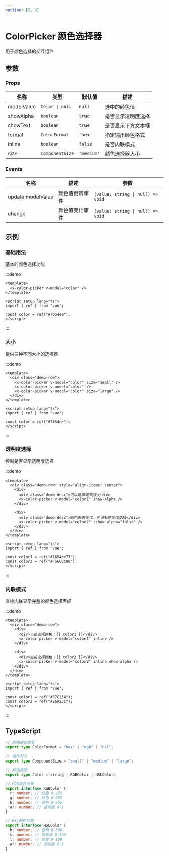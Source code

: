 ```yaml
---
outline: [2, 3]
---
```


<style>
  .demo-row {
    width: 100%;
    display: flex;
    gap: 16px;
    margin-bottom: 16px;
  }

  .demo-desc {
    color: var(--x-text-color-secondary);
    font-size: 14px;
    margin-bottom: 8px;
  }
</style>

# ColorPicker 颜色选择器

用于颜色选择的交互组件

## 参数

### Props

| 名称 | 类型 | 默认值 | 描述 |
| --- | --- | --- | --- |
| modelValue | `Color \| null` | `null` | 选中的颜色值 |
| showAlpha | `boolean` | `true` | 是否显示透明度选择 |
| showText | `boolean` | `true` | 是否显示下方文本框 |
| format | `ColorFormat` | `'hex'` | 指定输出颜色格式 |
| inline | `boolean` | `false` | 是否内联模式 |
| size | `ComponentSize` | `'medium'` | 颜色选择器大小 |

### Events

| 名称 | 描述 | 参数 |
| --- | --- | --- |
| update:modelValue | 颜色值更新事件 | `(value: string \| null) => void` |
| change | 颜色值变化事件 | `(value: string \| null) => void` |

## 示例

### 基础用法

基本的颜色选择功能

:::demo

```vue
<template>
  <x-color-picker v-model="color" />
</template>

<script setup lang="ts">
import { ref } from "vue";

const color = ref("#7654ee");
</script>
```

:::

### 大小

提供三种不同大小的选择器

:::demo

```vue
<template>
  <div class="demo-row">
    <x-color-picker v-model="color" size="small" />
    <x-color-picker v-model="color" />
    <x-color-picker v-model="color" size="large" />
  </div>
</template>

<script setup lang="ts">
import { ref } from "vue";

const color = ref("#7654ee");
</script>
```

:::

### 透明度选择

控制是否显示透明度选择

:::demo

```vue
<template>
  <div class="demo-row" style="align-items: center">
    <div>
      <div class="demo-desc">可以选择透明度</div>
      <x-color-picker v-model="color1" show-alpha />
    </div>

    <div>
      <div class="demo-desc">颜色带透明度，但没有透明度选择</div>
      <x-color-picker v-model="color2" :show-alpha="false" />
    </div>
  </div>
</template>

<script setup lang="ts">
import { ref } from "vue";

const color1 = ref("#7654ee77");
const color2 = ref("#F56C6C80");
</script>
```

:::

### 内联模式

直接内联显示完整的颜色选择面板

:::demo

```vue
<template>
  <div class="demo-row">
    <div>
      <div>当前选择颜色：{{ color1 }}</div>
      <x-color-picker v-model="color1" inline />
    </div>

    <div>
      <div>当前选择颜色：{{ color2 }}</div>
      <x-color-picker v-model="color2" inline show-alpha />
    </div>
  </div>
</template>

<script setup lang="ts">
import { ref } from "vue";

const color1 = ref("#67C23A");
const color2 = ref("#E6A23C");
</script>
```

:::

## TypeScript

```ts
// 颜色格式类型
export type ColorFormat = "hex" | "rgb" | "hsl";

// 组件尺寸
export type ComponentSize = "small" | "medium" | "large";

// 颜色类型
export type Color = string | RGBColor | HSLColor;

// RGB颜色对象
export interface RGBColor {
  r: number; // 红色 0-255
  g: number; // 绿色 0-255
  b: number; // 蓝色 0-255
  a?: number; // 透明度 0-1
}

// HSL颜色对象
export interface HSLColor {
  h: number; // 色相 0-360
  s: number; // 饱和度 0-100
  l: number; // 亮度 0-100
  a?: number; // 透明度 0-1
}
```
